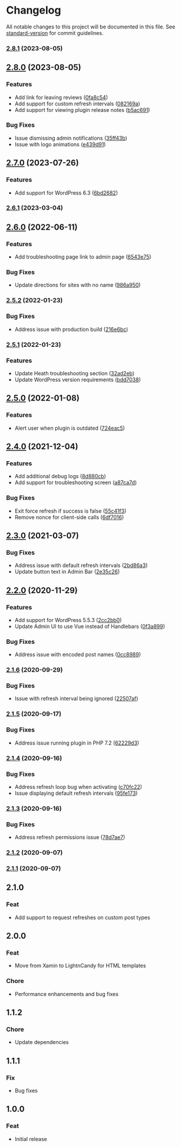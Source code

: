 # Changelog

All notable changes to this project will be documented in this file. See [standard-version](https://github.com/conventional-changelog/standard-version) for commit guidelines.

### [2.8.1](https://github.com/jordanleven/force-refresh/compare/v2.8.0...v2.8.1) (2023-08-05)

## [2.8.0](https://github.com/jordanleven/force-refresh/compare/v2.7.0...v2.8.0) (2023-08-05)


### Features

* Add link for leaving reviews ([0fa8c54](https://github.com/jordanleven/force-refresh/commit/0fa8c546fd51dc66f16616bd321830c24be08925))
* Add support for custom refresh intervals ([082169a](https://github.com/jordanleven/force-refresh/commit/082169a00e364c14b7472c043345ec3e729eed4c))
* Add support for viewing plugin release notes ([b5ac691](https://github.com/jordanleven/force-refresh/commit/b5ac6914c99aaac984cf40448d6c5975378d7084))


### Bug Fixes

* Issue dismissing admin notifications ([35ff43b](https://github.com/jordanleven/force-refresh/commit/35ff43bab3ceaee9e0c31275ff7b63c9c3583cf7))
* Issue with logo animations ([e439d91](https://github.com/jordanleven/force-refresh/commit/e439d91e990f99071ed4251c220c5a20ba9e1028))

## [2.7.0](https://github.com/jordanleven/force-refresh/compare/v2.6.1...v2.7.0) (2023-07-26)


### Features

* Add support for WordPress 6.3 ([6bd2682](https://github.com/jordanleven/force-refresh/commit/6bd268288704e9cefa064632a261866a80db738b))

### [2.6.1](https://github.com/jordanleven/force-refresh/compare/v2.6.0...v2.6.1) (2023-03-04)

## [2.6.0](https://github.com/jordanleven/force-refresh/compare/v2.5.2...v2.6.0) (2022-06-11)


### Features

* Add troubleshooting page link to admin page ([6543e75](https://github.com/jordanleven/force-refresh/commit/6543e75f526c0502e54be37504df4d3d1611eea9))


### Bug Fixes

* Update directions for sites with no name ([986a950](https://github.com/jordanleven/force-refresh/commit/986a9506104a8b84206976af1d9f58b5a091bbef))

### [2.5.2](https://github.com/jordanleven/force-refresh/compare/v2.5.1...v2.5.2) (2022-01-23)


### Bug Fixes

* Address issue with production build ([216e6bc](https://github.com/jordanleven/force-refresh/commit/216e6bc3fb8f70bfd9455364aa50427e8dbd5b46))

### [2.5.1](https://github.com/jordanleven/force-refresh/compare/v2.5.0...v2.5.1) (2022-01-23)


### Features

* Update Heath troubleshooting section ([32ad2eb](https://github.com/jordanleven/force-refresh/commit/32ad2ebee87f2f9fcac8456b48816dcd89b5de74))
* Update WordPress version requirements ([bdd7038](https://github.com/jordanleven/force-refresh/commit/bdd70387955474cf9898f9313c76718e580729ed))

## [2.5.0](https://github.com/jordanleven/force-refresh/compare/v2.4.0...v2.5.0) (2022-01-08)


### Features

* Alert user when plugin is outdated ([724eac5](https://github.com/jordanleven/force-refresh/commit/724eac5d5d05695a0e22dde2a2a52f273cad6feb))

## [2.4.0](https://github.com/jordanleven/force-refresh/compare/v2.3.0...v2.4.0) (2021-12-04)


### Features

* Add additional debug logs ([8d880cb](https://github.com/jordanleven/force-refresh/commit/8d880cbc13940e0abf5397589c5a0e0f39dc2344))
* Add support for troubleshooting screen ([a87ca7d](https://github.com/jordanleven/force-refresh/commit/a87ca7dcb3db65d30159aabdee512bf5070a6823))


### Bug Fixes

* Exit force refresh if success is false ([55c41f3](https://github.com/jordanleven/force-refresh/commit/55c41f32d067f1a246257726ce22ccb639368c83))
* Remove nonce for client-side calls ([6df7016](https://github.com/jordanleven/force-refresh/commit/6df70167654f1ec4f173ff777d850765a2546bda))

## [2.3.0](https://github.com/jordanleven/force-refresh/compare/v2.2.0...v2.3.0) (2021-03-07)


### Bug Fixes

* Address issue with default refresh intervals ([2bd86a3](https://github.com/jordanleven/force-refresh/commit/2bd86a365a065560744350ab818b8b7016349878))
* Update button text in Admin Bar ([2e35c26](https://github.com/jordanleven/force-refresh/commit/2e35c26a79213f6664017ebb60b55290b098d241))

## [2.2.0](https://github.com/jordanleven/force-refresh/compare/v2.1.6...v2.2.0) (2020-11-29)


### Features

* Add support for WordPress 5.5.3 ([2cc2bb0](https://github.com/jordanleven/force-refresh/commit/2cc2bb0011fba80dabd66101a3957c9068a239f3))
* Update Admin UI to use Vue instead of Handlebars ([0f3a899](https://github.com/jordanleven/force-refresh/commit/0f3a899c9257e4ff36c78fe4ee3804a20ba440ac))


### Bug Fixes

* Address issue with encoded post names ([0cc8989](https://github.com/jordanleven/force-refresh/commit/0cc8989458b43dfd6a7ea7ebb1d51cbde01de1be))

### [2.1.6](https://github.com/jordanleven/force-refresh/compare/v2.1.5...v2.1.6) (2020-09-29)


### Bug Fixes

* Issue with refresh interval being ignored ([22507af](https://github.com/jordanleven/force-refresh/commit/22507af9eda0febc66bdff3ad0c7b7c857b84f95))

### [2.1.5](https://github.com/jordanleven/force-refresh/compare/v2.1.4...v2.1.5) (2020-09-17)


### Bug Fixes

* Address issue running plugin in PHP 7.2 ([62229d3](https://github.com/jordanleven/force-refresh/commit/62229d3b094b7c9330138768b111ac58986a79d5))

### [2.1.4](https://github.com/jordanleven/force-refresh/compare/v2.1.3...v2.1.4) (2020-09-16)


### Bug Fixes

* Address refresh loop bug when activating ([c70fc22](https://github.com/jordanleven/force-refresh/commit/c70fc22ba9ebaa1cb56b15b744be4521b7e306f9))
* Issue displaying default refresh intervals ([95fe173](https://github.com/jordanleven/force-refresh/commit/95fe17394f7f884977e69f5f86a4a53b66cb727a))

### [2.1.3](https://github.com/jordanleven/force-refresh/compare/v2.1.2...v2.1.3) (2020-09-16)


### Bug Fixes

* Address refresh permissions issue ([78d7ae7](https://github.com/jordanleven/force-refresh/commit/78d7ae7a2d1158441f094f8350bb3f97b87b0f36))

### [2.1.2](https://github.com/jordanleven/force-refresh/compare/v2.1.1...v2.1.2) (2020-09-07)

### [2.1.1](https://github.com/jordanleven/force-refresh/compare/v2.1.0...v2.1.1) (2020-09-07)

## 2.1.0

### Feat

* Add support to request refreshes on custom post types

## 2.0.0

### Feat

* Move from Xamin to LightnCandy for HTML templates

### Chore

* Performance enhancements and bug fixes

## 1.1.2

### Chore

* Update dependencies

## 1.1.1

### Fix

* Bug fixes

## 1.0.0

### Feat

* Initial release
